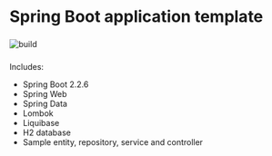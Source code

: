 # Spring Boot application template

  ###
 
 ![build](https://github.com/0x100/spring-boot-application-template/workflows/build/badge.svg?branch=master)

  ###
  
Includes: 
 - Spring Boot 2.2.6
 - Spring Web
 - Spring Data
 - Lombok
 - Liquibase
 - H2 database
 - Sample entity, repository, service and controller
